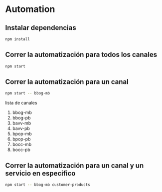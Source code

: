 # Automation

## Instalar dependencias

```bash
npm install
```

## Correr la automatización para todos los canales

```bash
npm start
``` 

## Correr la automatización para un canal

```bash
npm start -- bbog-mb
```
lista de canales

1. bbog-mb
1. bbog-pb
1. bavv-mb
1. bavv-pb
1. bpop-mb
1. bpop-pb
1. bocc-mb
1. bocc-pb

## Correr la automatización para un canal y un servicio en especifico

```bash
npm start -- bbog-mb customer-products
```

